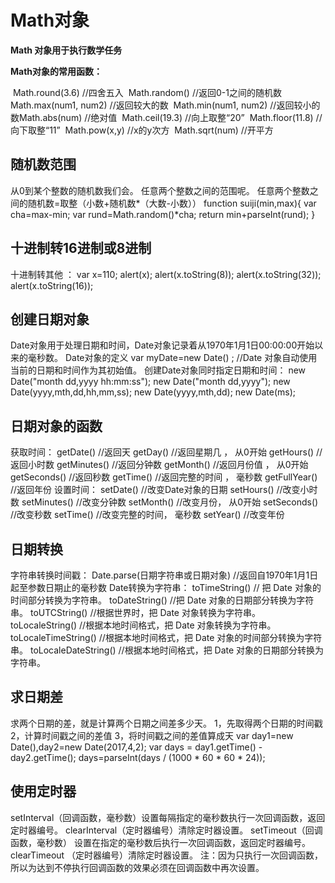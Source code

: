 # Math对象

**Math 对象用于执行数学任务**

**Math对象的常用函数：**

​	Math.round(3.6) //四舍五入
​		Math.random() //返回0-1之间的随机数
​		Math.max(num1, num2) //返回较大的数
​		Math.min(num1, num2) //返回较小的数
​		Math.abs(num) //绝对值
​		Math.ceil(19.3) //向上取整“20”
​		Math.floor(11.8) //向下取整“11”
​		Math.pow(x,y) //x的y次方
​		Math.sqrt(num) //开平方

## 随机数范围 

从0到某个整数的随机数我们会。
	任意两个整数之间的范围呢。
	任意两个整数之间的随机数=取整（小数+随机数*（大数-小数））
		function suiji(min,max){
			var cha=max-min;
			var rund=Math.random()*cha;
			return min+parseInt(rund);
		}

## 十进制转16进制或8进制 

十进制转其他 ：
	var x=110; 
	alert(x); 
	alert(x.toString(8)); 
	alert(x.toString(32)); 
	alert(x.toString(16));

## 创建日期对象

Date对象用于处理日期和时间，Date对象记录着从1970年1月1日00:00:00开始以来的毫秒数。
	Date对象的定义
		var myDate=new Date() ; 	//Date 对象自动使用当前的日期和时间作为其初始值。
	创建Date对象同时指定日期和时间：
		new Date("month dd,yyyy hh:mm:ss"); 
		new Date("month dd,yyyy"); 
		new Date(yyyy,mth,dd,hh,mm,ss); 
		new Date(yyyy,mth,dd); 
		new Date(ms);

## 日期对象的函数

获取时间：
		 getDate() //返回天
 		getDay() //返回星期几 ，	从0开始
		 getHours() //返回小时数
		 getMinutes() //返回分钟数
		 getMonth() //返回月份值 ，	从0开始
		 getSeconds() //返回秒数
		 getTime() //返回完整的时间 ，	毫秒数
		 getFullYear() //返回年份
	设置时间：
		 setDate() //改变Date对象的日期
		 setHours() //改变小时数
		 setMinutes() //改变分钟数
		 setMonth() //改变月份，	从0开始
		 setSeconds() //改变秒数
		 setTime() //改变完整的时间，	毫秒数
		 setYear() //改变年份

## 日期转换

字符串转换时间戳：
		Date.parse(日期字符串或日期对象)	 //返回自1970年1月1日起至参数日期止的毫秒数
	Date转换为字符串：
		toTimeString() // 把 Date 对象的时间部分转换为字符串。
		toDateString() //把 Date 对象的日期部分转换为字符串。
		toUTCString() //根据世界时，把 Date 对象转换为字符串。
		toLocaleString() //根据本地时间格式，把 Date 对象转换为字符串。
		toLocaleTimeString() //根据本地时间格式，把 Date 对象的时间部分转换为字符串。
		toLocaleDateString() //根据本地时间格式，把 Date 对象的日期部分转换为字符串。

## 求日期差

求两个日期的差，就是计算两个日期之间差多少天。
	1，先取得两个日期的时间戳
	2，计算时间戳之间的差值
	3，将时间戳之间的差值算成天
		var day1=new Date(),day2=new Date(2017,4,2); 
		var days = day1.getTime() - day2.getTime();
		days=parseInt(days / (1000 * 60 * 60 * 24));

## 使用定时器

setInterval（回调函数，毫秒数）设置每隔指定的毫秒数执行一次回调函数，返回定时器编号。
	clearInterval（定时器编号）清除定时器设置。
	setTimeout（回调函数，毫秒数） 设置在指定的毫秒数后执行一次回调函数，返回定时器编号。
	clearTimeout （定时器编号）清除定时器设置。
	注：因为只执行一次回调函数，所以为达到不停执行回调函数的效果必须在回调函数中再次设置。